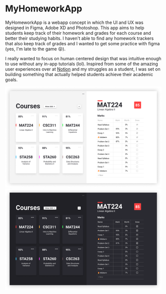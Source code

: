 # MyHomeworkApp

MyHomeworkApp is a webapp concept in which the UI and UX was designed in Figma, Adobe XD and Photoshop. This app aims to help students keep track of their homework and grades for each course and better their studying habits. I haven't able to find any homework trackers that also keep track of grades and I wanted to get some practice with figma (yes, I'm late to the game :stuck_out_tongue_closed_eyes:).

I really wanted to focus on human centered design that was intuitive enough to use without any in-app tutorials (lol). Inspired from some of the amazing user experiences over at [Notion](https://notion.so) and my struggles as a student, I was set on building something that actually helped students achieve their academic goals. 

![Desktop](https://github.com/SohrabAmin/MyHomeworkApp/blob/main/Desktop_Course_Light.png?raw=true)
![Desktop](https://github.com/SohrabAmin/MyHomeworkApp/blob/main/Desktop_Course_Dark.png?raw=true)
